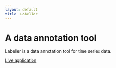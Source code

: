 ```yaml
---
layout: default
title: Labeller
---
```


# A data annotation tool

Labeller is a data annotation tool for time series data.

[Live application](wasm-latest/labeller.html)
